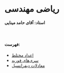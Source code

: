 # ریاضی مهندسی

#### استاد: آقای حامد مینایی
<br/>

#### فهرست:
* [اعداد مختلط](part1.html)
* [سری‌های فوریه](part2.html)
* [معادلات دیفرانسیل](part3.html)